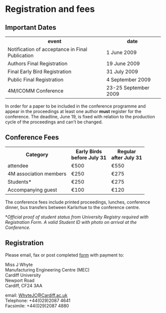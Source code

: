 # Registration and fees

## Important Dates

<table class="info" style="width:100%;">
<tr><th>event</th><th>date</th></tr>
<tr class="current"><td>Notification of acceptance in Final Publication</td><td>1 June  2009</td></tr> 
<tr><td>Authors Final Registration</td><td>19 June 2009</td></tr>
<tr><td>Final Early Bird Registration</td><td>31 July 2009</td></tr>
<tr><td>Public Final Registration</td><td>4 September 2009</td></tr>

<tr class="main-event"><td>4M/ICOMM Conference</td><td>23-25 September 2009</td></tr> 
</table>

In order for a paper to be included in the conference programme and appear in the proceedings at least one author **must** register for the conference. The deadline, June 19, is fixed with relation to the production cycle of the proceedings and can't be changed.

## Conference Fees


<table class="info" style="width:100%;">
<tr><th>Category</th>
<th>Early Birds<br/>before July 31 </th>
<th>Regular<br />after July 31</th></tr>
<tr><td>attendee</td><td>€500</td><td>€550</td></tr> 
<tr><td>4M association members</td><td>€250</td><td>€275</td></tr>
<tr><td>Students* </td><td>€250</td><td>€275</td></tr>
<tr><td>Accompanying guest</td><td>€100</td><td>€120</td></tr>
</table>

The conference fees include printed proceedings, lunches, conference dinner, bus transfers between Karlsrhue to the conference centre.  
  
 *<i>Official proof of student status from University Registry required with Registration Form. A valid Student ID with photo on arrival at the Conference.</i>


## Registration


Please email, fax or post completed [form](/sites/www.4m-association.org/files/Registration%20form.pdf) with payment to:  

Miss J Whyte  
Manufacturing Engineering Centre (MEC)   
Cardiff University    
Newport Road   
Cardiff, CF24 3AA    

email: [WhyteJC@Cardiff.ac.uk](mailto:WhyteJC@Cardiff.ac.uk)   
Telephone: +44(029)2087 4641   
Facsimile: +44(029)2087 4880   

